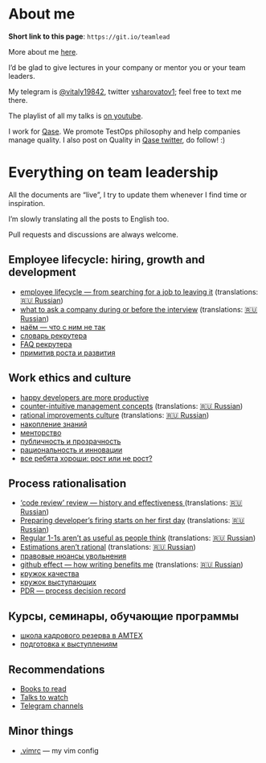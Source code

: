 # About me

**Short link to this page**: `https://git.io/teamlead`

More about me [here](https://github.com/sharovatov).

I’d be glad to give lectures in your company or mentor you or your team leaders.

My telegram is [@vitaly19842](http://t.me/vitaly19842), twitter [vsharovatov1](https://twitter.com/vsharovatov1); feel free to text me there.

The playlist of all my talks is [on youtube](https://www.youtube.com/watch?v=0DwEsMgMbj0&list=PLFtS8Ah0wZvWS37oveJ0-D5K6V7GWUpqY).

I work for [Qase](https://qase.io). We promote TestOps philosophy and help companies manage quality. I also post on Quality in [Qase twitter](https://twitter.com/qase_io), do follow! :)

# Everything on team leadership

All the documents are “live”, I try to update them whenever I find time or inspiration.

I’m slowly translating all the posts to English too.

Pull requests and discussions are always welcome.

## Employee lifecycle: hiring, growth and development

- [employee lifecycle — from searching for a job to leaving it](articles/lifecycle_en.md) (translations: [:ru: Russian](articles/lifecycle.md))
- [what to ask a company during or before the interview](articles/company_interview_en.md) (translations: [:ru: Russian](articles/company_interview.md))
- [наём — что с ним не так](articles/hiring.md)
- [словарь рекрутера](articles/recruiting.md)
- [FAQ рекрутера](articles/recruiter_FAQ.md)
- [примитив роста и развития](articles/growth.md)

## Work ethics and culture

- [happy developers are more productive](articles/happiness.md)
- [counter-intuitive management concepts](articles/tl_bias_en.md) (translations: [:ru: Russian](articles/tl_bias.md))
- [rational improvements culture](articles/rational_improvement_en.md) (translations: [:ru: Russian](articles/rational_improvement.md))
- [накопление знаний](articles/knowledge.md)
- [менторство](articles/mentorship.md)
- [публичность и прозрачность](articles/transparency.md)
- [рациональность и инновации](articles/innovations.md)
- [все ребята хороши: рост или не рост?](articles/growth-stability.md)

## Process rationalisation
- [‘code review’ review — history and effectiveness ](articles/codereview_en.md) (translations: [:ru: Russian](articles/codereview.md))
- [Preparing developer’s firing starts on her first day](articles/firing_en.md) (translations: [:ru: Russian](articles/firing.md))
- [Regular 1-1s aren’t as useful as people think](articles/1-1_en.md) (translations: [:ru: Russian](articles/1-1.md))
- [Estimations aren’t rational](articles/estimations_en.md) (translations: [:ru: Russian](articles/estimations.md))
- [правовые нюансы увольнения](articles/firing_law.md)
- [github effect — how writing benefits me](articles/github-effect_en.md) (translations: [:ru: Russian](articles/github-effect.md))
- [кружок качества](articles/quality_circle.md)
- [кружок выступающих](speaking_club.md)
- [PDR — process decision record](articles/PDR.md)

## Курсы, семинары, обучающие программы
- [школа кадрового резерва в АМТЕХ](https://github.com/AMTECH-dev/shkar)
- [подготовка к выступлениям](speaking_club.md)

## Recommendations
- [Books to read](misc/books.md)
- [Talks to watch](misc/talks.md)
- [Telegram channels](misc/tg-channels.md)

## Minor things
- [.vimrc](.vimrc) — my vim config


